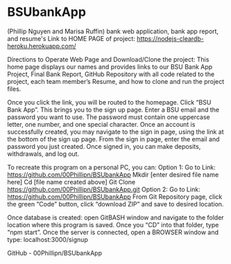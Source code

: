 # BSUbankApp

(Phillip Nguyen and Marisa Ruffin) bank web application, bank app report, and resume's Link to HOME PAGE of project: https://nodejs-cleardb-heroku.herokuapp.com/

Directions to Operate Web Page and Download/Clone the project: This home page displays our names and provides links to our BSU Bank App Project, Final Bank Report, GitHub Repository with all code related to the project, each team member’s Resume, and how to clone and run the project files.

Once you click the link, you will be routed to the homepage. Click “BSU Bank App”. This brings you to the sign up page. Enter a BSU email and the password you want to use. The password must contain one uppercase letter, one number, and one special character. Once an account is successfully created, you may navigate to the sign in page, using the link at the bottom of the sign up page. From the sign in page, enter the email and password you just created. Once signed in, you can make deposits, withdrawals, and log out.

To recreate this program on a personal PC, you can: Option 1: Go to Link: https://github.com/00Phillipn/BSUbankApp Mkdir [enter desired file name here] Cd [file name created above] Git Clone https://github.com/00Phillipn/BSUbankApp.git Option 2: Go to Link: https://github.com/00Phillipn/BSUbankApp From Git Repository page, click the green “Code” button, click “download ZIP” and save to desired location.

Once database is created: open GitBASH window and navigate to the folder location where this program is saved. Once you “CD” into that folder, type “npm start”. Once the server is connected, open a BROWSER window and type: localhost:3000/signup

GitHub - 00Phillipn/BSUbankApp